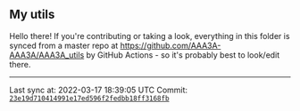 ## My utils

Hello there! If you're contributing or taking a look, everything in this folder
is synced from a master repo at https://github.com/AAA3A-AAA3A/AAA3A_utils by GitHub Actions -
so it's probably best to look/edit there.

---

Last sync at: 2022-03-17 18:39:05 UTC
Commit: [`23e19d710414991e17ed596f2fedbb18ff3168fb`](https://github.com/AAA3A-AAA3A/AAA3A_utils/commit/23e19d710414991e17ed596f2fedbb18ff3168fb)
